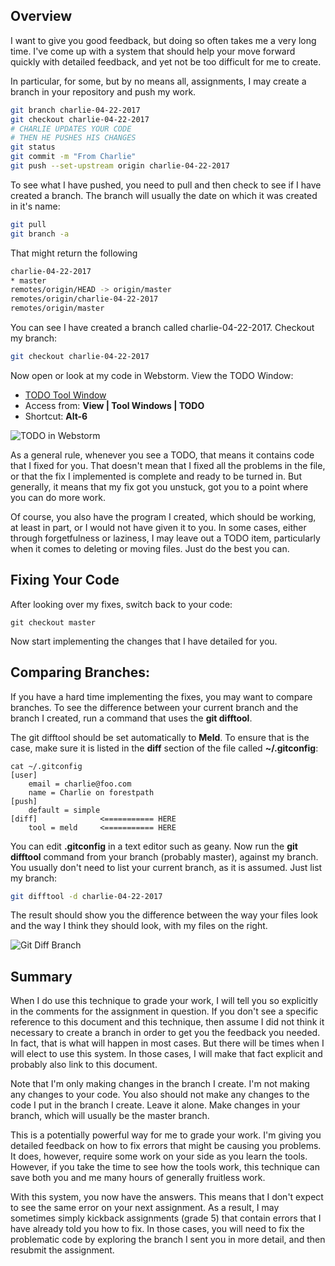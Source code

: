 ## Overview

I want to give you good feedback, but doing so often takes me a very long time. I've come up with a system that should help your move forward quickly with detailed feedback, and yet not be too difficult for me to create.

In particular, for some, but by no means all, assignments, I may create a branch in your repository and push my work.

```bash
git branch charlie-04-22-2017
git checkout charlie-04-22-2017
# CHARLIE UPDATES YOUR CODE
# THEN HE PUSHES HIS CHANGES
git status
git commit -m "From Charlie"
git push --set-upstream origin charlie-04-22-2017
```

To see what I have pushed, you need to pull and then check to see if I have created a branch. The branch will usually the date on which it was created in it's name:

```bash
git pull
git branch -a
```

That might return the following

```bash
charlie-04-22-2017
* master
remotes/origin/HEAD -> origin/master
remotes/origin/charlie-04-22-2017
remotes/origin/master
```

You can see I have created a branch called charlie-04-22-2017. Checkout my branch:

```bash
git checkout charlie-04-22-2017
```

Now open or look at my code in Webstorm. View the TODO Window:

- [TODO Tool Window](https://www.jetbrains.com/help/webstorm/2017.1/todo-tool-window.html)
- Access from: **View | Tool Windows | TODO**
- Shortcut: **Alt-6**

![TODO in Webstorm][tdiw]

As a general rule, whenever you see a TODO, that means it contains code that I fixed for you. That doesn't mean that I fixed all the problems in the file, or that the fix I implemented is complete and ready to be turned in. But generally, it means that my fix got you unstuck, got you to a point where you can do more work.

Of course, you also have the program I created, which should be working, at least in part, or I would not have given it to you. In some cases, either through forgetfulness or laziness, I may leave out a TODO item, particularly when it comes to deleting or moving files. Just do the best you can.

## Fixing Your Code

After looking over my fixes, switch back to your code:

```todo
git checkout master
```

Now start implementing the changes that I have detailed for you.

## Comparing Branches:

If you have a hard time implementing the fixes, you may want to compare branches. To see the difference between your current branch and the branch I created, run a command that uses the **git difftool**.

The git difftool should be set automatically to **Meld**. To ensure that is the case, make sure it is listed in the **diff** section of the file called **~/.gitconfig**:

```code
cat ~/.gitconfig
[user]
	email = charlie@foo.com
	name = Charlie on forestpath
[push]
	default = simple
[diff]              <=========== HERE
    tool = meld     <=========== HERE
```

You can edit **.gitconfig** in a text editor such as geany. Now run the **git difftool** command from your branch (probably master), against my branch. You usually don't need to list your current branch, as it is assumed. Just list my branch:

```bash
git difftool -d charlie-04-22-2017
```

The result should show you the difference between the way your files look and the way I think they should look, with my files on the right.

![Git Diff Branch][gdb]

[gdb]: https://s3.amazonaws.com/bucket01.elvenware.com/images/grade-branch-git-diff.png
[tdiw]: https://s3.amazonaws.com/bucket01.elvenware.com/images/grade-branches-todo-view.png

## Summary

When I do use this technique to grade your work, I will tell you so explicitly in the comments for the assignment in question. If you don't see a specific reference to this document and this technique, then assume I did not think it necessary to create a branch in order to get you the feedback you needed. In fact, that is what will happen in most cases. But there will be times when I will elect to use this system. In those cases, I will make that fact explicit and probably also link to this document.

Note that I'm only making changes in the branch I create. I'm not making any changes to your code. You also should not make any changes to the code I put in the branch I create. Leave it alone. Make changes in your branch, which will usually be the master branch.

This is a potentially powerful way for me to grade your work. I'm giving you detailed feedback on how to fix errors that might be causing you problems. It does, however, require some work on your side as you learn the tools. However, if you take the time to see how the tools work, this technique can save both you and me many hours of generally fruitless work.

With this system, you now have the answers. This means that I don't expect to see the same error on your next assignment. As a result, I may sometimes simply kickback assignments (grade 5) that contain errors that I have already told you how to fix. In those cases, you will need to fix the problematic code by exploring the branch I sent you in more detail, and then resubmit the assignment.

